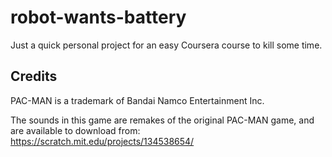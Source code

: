# robot-wants-battery

Just a quick personal project for an easy Coursera course to kill some time.


## Credits

PAC-MAN is a trademark of Bandai Namco Entertainment Inc.

The sounds in this game are remakes of the original PAC-MAN game, and are available to download from:
https://scratch.mit.edu/projects/134538654/

